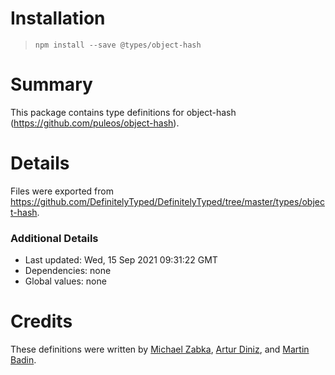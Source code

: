 # Installation
> `npm install --save @types/object-hash`

# Summary
This package contains type definitions for object-hash (https://github.com/puleos/object-hash).

# Details
Files were exported from https://github.com/DefinitelyTyped/DefinitelyTyped/tree/master/types/object-hash.

### Additional Details
 * Last updated: Wed, 15 Sep 2021 09:31:22 GMT
 * Dependencies: none
 * Global values: none

# Credits
These definitions were written by [Michael Zabka](https://github.com/misak113), [Artur Diniz](https://github.com/artdiniz), and [Martin Badin](https://github.com/martin-badin).

